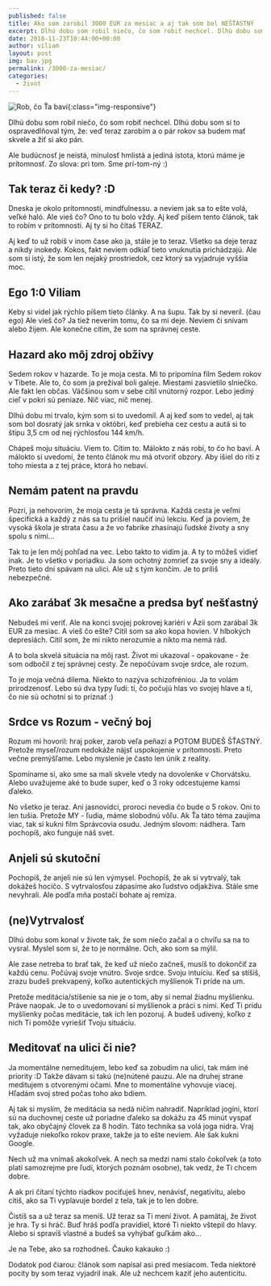 ```yaml
---
published: false
title: Ako som zarobil 3000 EUR za mesiac a aj tak som bol NEŠŤASTNÝ
excerpt: Dlhú dobu som robil niečo, čo som robiť nechcel. Dlhú dobu som si to ospravedlňoval...
date: 2018-11-23T10:44:00+00:00
author: viliam
layout: post
img: bav.jpg
permalink: /3000-za-mesiac/
categories:
  - život
---
```


![Rob, čo Ťa baví](/images/bav-big.jpg){:class="img-responsive"}

Dlhú dobu som robil niečo, čo som robiť nechcel. Dlhú dobu som si to ospravedlňoval
tým, že: veď teraz zarobím a o pár rokov sa budem mať skvele a žiť si ako pán.

Ale budúcnosť je neistá, minulosť hmlistá a jediná istota, ktorú máme je prítomnosť.
Zo slova: pri tom. Sme prí-tom-ný :)

## Tak teraz či kedy? :D

Dneska je okolo prítomnosti, mindfulnessu. a neviem jak sa to ešte volá, veľké haló.
Ale vieš čo? Ono to tu bolo vždy. Aj keď píšem tento článok, tak to robím v
prítomnosti. Aj ty si ho čítaš TERAZ.

Aj keď to už robíš v inom čase ako ja, stále je to teraz. Všetko sa deje teraz a
nikdy inokedy. Kokos, fakt neviem odkiaľ tieto vnuknutia prichádzajú. Ale som si
istý, že som len nejaký prostriedok, cez ktorý sa vyjadruje vyššia moc.

## Ego 1:0 Viliam

Keby si videl jak rýchlo píšem tieto články. A na šupu. Tak by si neveril. (čau ego)
Ale vieš čo? Ja tiež neverím tomu, čo sa mi deje. Neviem či snívam alebo žijem. Ale konečne
cítim, že som na správnej ceste.

## Hazard ako môj zdroj obživy

Sedem rokov v hazarde. To je moja cesta. Mi to pripomína film Sedem rokov v Tibete.
Ale to, čo som ja prežíval boli galeje. Miestami zasvietilo slniečko. Ale fakt len
občas. Väčšinou som v sebe cítil vnútorný rozpor. Lebo jediný cieľ v pokri sú
peniaze. Nič viac, nič menej.

Dlhú dobu mi trvalo, kým som si to uvedomil. A aj keď som to vedel, aj tak som bol
dosratý jak srnka v októbri, keď prebieha cez cestu a autá si to štípu 3,5 cm od nej
rýchlosťou 144 km/h.

Chápeš moju situáciu. Viem to. Cítim to. Málokto z nás robí, to čo ho baví. A málokto
si uvedomí, že tento článok mu má otvoriť obzory. Aby išiel do riti z toho miesta
a z tej práce, ktorá ho nebaví.

## Nemám patent na pravdu

Pozri, ja nehovorím, že moja cesta je tá správna. Každá cesta je veľmi špecifická
a každý z nás sa tu prišiel naučiť inú lekciu. Keď ja poviem, že vysoká škola je
strata času a že vo fabrike zhasínajú ľudské životy a sny spolu s nimi...

Tak to je len môj pohľad na vec. Lebo takto to vidím ja. A ty to môžeš vidieť inak.
Je to všetko v poriadku. Ja som ochotný zomrieť za svoje sny a ideály. Preto tieto
dni spávam na ulici. Ale už s tým končím. Je to príliš nebezpečné.

## Ako zarábať 3k mesačne a predsa byť nešťastný

Nebudeš mi veriť. Ale na konci svojej pokrovej kariéri v Ázii som zarábal 3k EUR
za mesiac. A vieš čo ešte? Cítil som sa ako kopa hovien. V hlbokých depresiách.
Cítil som, že mi nikto nerozumie a nikto ma nemá rád.

A to bola skvelá situácia na môj rast. Život mi ukazoval - opakovane - že som 
odbočil z tej správnej cesty. Že nepočúvam svoje srdce, ale rozum.

To je moja večná dilema. Niekto to nazýva schizofréniou. Ja to volám prirodzenosť.
Lebo sú dva typy ľudí: tí, čo počujú hlas vo svojej hlave a tí, čo nie sú ochotní
si to priznať :)

## Srdce vs Rozum - večný boj

Rozum mi hovoril: hraj poker, zarob veľa peňazí a POTOM BUDEŠ ŠŤASTNÝ. Pretože
myseľ/rozum nedokáže nájsť uspokojenie v prítomnosti. Preto večne premýšľame. Lebo
myslenie je často len únik z reality.

Spomíname si, ako sme sa mali skvele vtedy na dovolenke v Chorvátsku. Alebo uvažujeme
aké to bude super, keď o 3 roky odcestujeme kamsi ďaleko.

No všetko je teraz. Ani jasnovidci, proroci nevedia čo bude o 5 rokov. Oni to len 
tušia. Pretože MY - ľudia, máme slobodnú vôľu. Ak Ťa táto téma zaujíma viac, tak
si kukni film Správcovia osudu. Jedným slovom: nádhera. Tam pochopíš, ako funguje
náš svet.

## Anjeli sú skutoční

Pochopíš, že anjeli nie sú len výmysel. Pochopíš, že ak si vytrvalý, tak dokážeš
hocičo. S vytrvalosťou zápasíme ako ľudstvo odjakživa. Stále sme nevyhrali. Ale
podľa mňa postačí bohate aj remíza.

## (ne)Vytrvalosť

Dlhú dobu som konal v živote tak, že som niečo začal a o chvíľu sa na to vysral.
Myslel som si, že to je normálne. Och, ako som sa mýlil.

Ale zase netreba to brať tak, že keď už niečo začneš, musíš to dokončiť za každú
cenu. Počúvaj svoje vnútro. Svoje srdce. Svoju intuíciu. Keď sa stíšiš, zrazu
budeš prekvapený, koľko autentických myšlienok Ti príde na um.

Pretože meditácia/stíšenie sa nie je o tom, aby si nemal žiadnu myšlienku. Práve
naopak. Je to o uvedomovaní si myšlienok a práci s nimi. Keď Ti prídu
myšlienky počas meditácie, tak ich len pozoruj. A budeš udivený, koľko z nich
Ti pomôže vyriešiť Tvoju situáciu.

## Meditovať na ulici či nie?

Ja momentálne nemeditujem, lebo keď sa zobudím na ulici, tak mám iné priority :D
Takže dávam si takú (ne)nútené pauzu. Ale na druhej strane meditujem s otvorenými očami.
Mne to momentálne vyhovuje viacej. Hľadám svoj stred počas toho ako bdiem.

Aj tak si myslím, že meditácia sa nedá ničím nahradiť. Napríklad jogíni, ktorí sú
na duchovnej ceste už poriadne ďaleko sa dokážu za 45 minút vyspať tak, ako
obyčajný človek za 8 hodín. Táto technika sa volá joga nidra. Vraj vyžaduje 
niekoľko rokov praxe, takže ja to ešte neviem. Ale šak kukni Google.

Nech už ma vnímaš akokoľvek. A nech sa medzi nami stalo čokoľvek (a toto platí
samozrejme pre ľudí, ktorých poznám osobne), tak vedz, že Ti chcem dobre.

A ak pri čítaní týchto riadkov pociťuješ hnev, nenávisť, negativitu, alebo cítiš,
ako sa Ti vyplavuje bordel z tela, tak je to len dobre.

Čistíš sa a už teraz sa meníš. Už teraz sa Ti mení život. A pamätaj, že život je hra.
Ty si hráč. Buď hráš podľa pravidiel, ktoré Ti niekto vštepil do hlavy. Alebo si
spravíš vlastné a budeš sa vyhýbať guľkám ako...

Je na Tebe, ako sa rozhodneš. Čauko kakauko :)

Dodatok pod čiarou: článok som napísal asi pred mesiacom. Teda niektoré pocity
by som teraz vyjadril inak. Ale už nechcem kaziť jeho autenticitu.
